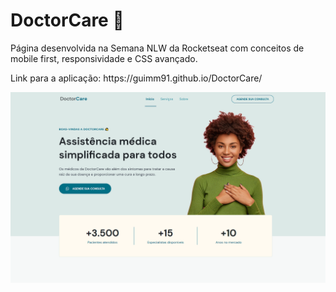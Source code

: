 # DoctorCare 💊


<p>Página desenvolvida na Semana NLW da Rocketseat com conceitos de mobile first, responsividade e CSS avançado.<p/> 


<p>Link para a aplicação: https://guimm91.github.io/DoctorCare/</p>


<img src="assets/thumb.png" alt="DoctorCare">

